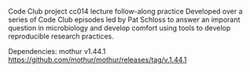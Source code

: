 Code Club project cc014 lecture follow-along practice
Developed over a series of Code Club episodes led by 
Pat Schloss to answer an imporant question in microbiology 
and develop comfort using tools to develop reproducible 
research practices.

Dependencies:
mothur v1.44.1 https://github.com/mothur/mothur/releases/tag/v.1.44.1

